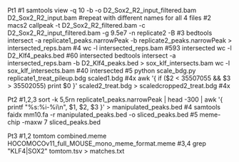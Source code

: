 Pt1
#1
samtools view -q 10 -b -o D2_Sox2_R2_input_filtered.bam D2_Sox2_R2_input.bam #repeat with different names for all 4 files
#2
macs2 callpeak -t D2_Sox2_R2_filtered.bam -c D2_Sox2_R2_input_filtered.bam -g 9.5e7 -n replicate2 -B
#3
bedtools intersect -a replicate1_peaks.narrowPeak -b replicate2_peaks.narrowPeak > intersected_reps.bam
#4
wc -l intersected_reps.bam #593 intersected
wc -l D2_Klf4_peaks.bed #60 intersected
bedtools intersect -a intersected_reps.bam -b D2_Klf4_peaks.bed > sox_klf_intersects.bam
wc -l sox_klf_intersects.bam #40 intersected
#5
python scale_bdg.py replicate1_treat_pileup.bdg scaled1.bdg #4x
awk '{ if ($2 < 35507055 && $3 > 35502055) print $0 }' scaled2_treat.bdg > scaledcropped2_treat.bdg #4x

Pt2
#1,2,3
sort -k 5,5rn replicate1_peaks.narrowPeak | head -300 | awk '{ printf "%s:%i-%i\n", $1, $2, $3 }' > manipulated_peaks.bed
#4
samtools faidx mm10.fa -r manipulated_peaks.bed -o sliced_peaks.bed
#5
meme-chip -maxw 7 sliced_peaks.bed 

Pt3
#1,2
tomtom combined.meme HOCOMOCOv11_full_MOUSE_mono_meme_format.meme 
#3,4
grep "KLF4\|SOX2" tomtom.tsv > matches.txt



